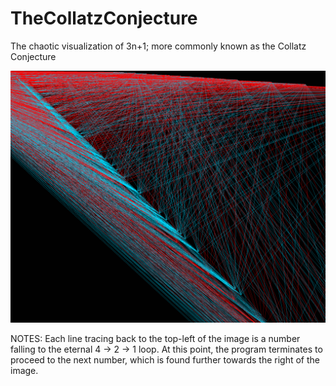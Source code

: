 # TheCollatzConjecture
The chaotic visualization of 3n+1; more commonly known as the Collatz Conjecture

![Collatz Conjecture Output](https://github.com/TheCalculus/TheCollatzConjecture/blob/main/conjecture.png?raw=true)

NOTES:
Each line tracing back to the top-left of the image is a number falling to the eternal 4 -> 2 -> 1 loop. At this point, the program terminates to proceed to the next number, which is found further towards the right of the image. 
